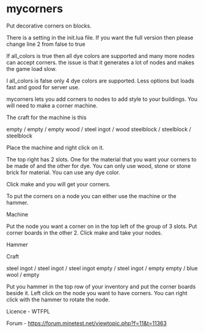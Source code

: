 mycorners
========
Put decorative corners on blocks.

There is a setting in the init.lua file.
If you want the full version then please change line 2 from false to true

If all_colors is true then all dye colors are supported and many more nodes can accept corners.
the issue is that it generates a lot of nodes and makes the game load slow.

I all_colors is false only 4 dye colors are supported.
Less options but loads fast and good for server use.


mycorners lets you add corners to nodes to add style to your buildings. 
You will need to make a corner machine.

The craft for the machine is this

empty      / empty        / empty
wood       / steel ingot  / wood
steelblock / steelblock   / steelblock

Place the machine and right click on it.

The top right has 2 slots. One for the material that you want your corners to be made of and the other for dye.
You can only use wood, stone or stone brick for material.
You can use any dye color.

Click make and you will get your corners.

To put the corners on a node you can either use the machine or the hammer.

Machine

Put the node you want a corner on in the top left of the group of 3 slots.
Put corner boards in the other 2.
Click make and take your nodes.


Hammer

Craft

steel ingot / steel ingot  / steel ingot
empty       / steel ingot  / empty
empty       / blue wool    / empty


Put you hammer in the top row of your inventory and put the corner boards beside it.
Left click on the node you want to have corners. You can right click with the hammer to rotate the node.


Licence - WTFPL

Forum - https://forum.minetest.net/viewtopic.php?f=11&t=11363


